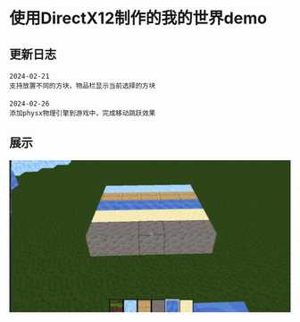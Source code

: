 # 使用DirectX12制作的我的世界demo

## 更新日志
```
2024-02-21
支持放置不同的方块，物品栏显示当前选择的方块

2024-02-26
添加physx物理引擎到游戏中，完成移动跳跃效果
```

## 展示
![](show/p1.png)
